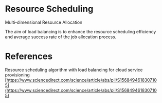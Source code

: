 # Resource Scheduling

Multi-dimensional Resource Allocation

The aim of load balancing is to enhance the resource scheduling efficiency and average success rate of the job allocation process. 

# References

Resource scheduling algorithm with load balancing for cloud service provisioning [https://www.sciencedirect.com/science/article/abs/pii/S1568494618307105](https://www.sciencedirect.com/science/article/abs/pii/S1568494618307105)